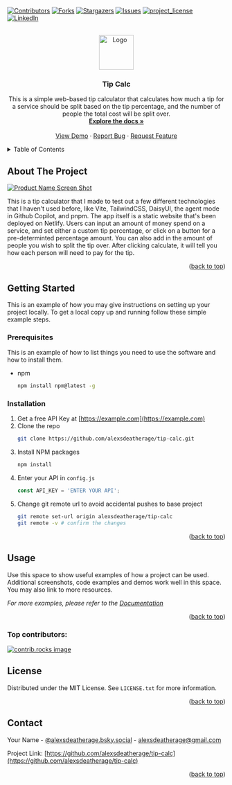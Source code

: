 <!-- Improved compatibility of back to top link: See: https://github.com/othneildrew/Best-README-Template/pull/73 -->
<a id="readme-top"></a>
<!--
*** Thanks for checking out the Best-README-Template. If you have a suggestion
*** that would make this better, please fork the repo and create a pull request
*** or simply open an issue with the tag "enhancement".
*** Don't forget to give the project a star!
*** Thanks again! Now go create something AMAZING! :D
-->



<!-- PROJECT SHIELDS -->
<!--
*** I'm using markdown "reference style" links for readability.
*** Reference links are enclosed in brackets [ ] instead of parentheses ( ).
*** See the bottom of this document for the declaration of the reference variables
*** for contributors-url, forks-url, etc. This is an optional, concise syntax you may use.
*** https://www.markdownguide.org/basic-syntax/#reference-style-links
-->
[![Contributors][contributors-shield]][contributors-url]
[![Forks][forks-shield]][forks-url]
[![Stargazers][stars-shield]][stars-url]
[![Issues][issues-shield]][issues-url]
[![project_license][license-shield]][license-url]
[![LinkedIn][linkedin-shield]][linkedin-url]



<!-- PROJECT LOGO -->
<br />
<div align="center">
  <a href="https://github.com/alexsdeatherage/tip-calc">
    <img src="images/logo.png" alt="Logo" width="80" height="80">
  </a>

<h3 align="center">Tip Calc</h3>

  <p align="center">
    This is a simple web-based tip calculator that calculates how much a tip for a service should be split based on the tip percentage, and the number of people the total cost will be split over.
    <br />
    <a href="https://github.com/alexsdeatherage/tip-calc"><strong>Explore the docs »</strong></a>
    <br />
    <br />
    <a href="https://github.com/alexsdeatherage/tip-calc">View Demo</a>
    &middot;
    <a href="https://github.com/alexsdeatherage/tip-calc/issues/new?labels=bug&template=bug-report---.md">Report Bug</a>
    &middot;
    <a href="https://github.com/alexsdeatherage/tip-calc/issues/new?labels=enhancement&template=feature-request---.md">Request Feature</a>
  </p>
</div>



<!-- TABLE OF CONTENTS -->
<details>
  <summary>Table of Contents</summary>
  <ol>
    <li>
      <a href="#about-the-project">About The Project</a>
    </li>
    <li>
      <a href="#getting-started">Getting Started</a>
      <ul>
        <li><a href="#prerequisites">Prerequisites</a></li>
        <li><a href="#installation">Installation</a></li>
      </ul>
    </li>
    <li><a href="#usage">Usage</a></li>
    <li><a href="#license">License</a></li>
    <li><a href="#contact">Contact</a></li>
  </ol>
</details>



<!-- ABOUT THE PROJECT -->
## About The Project

[![Product Name Screen Shot][product-screenshot]](https://example.com)

This is a tip calculator that I made to test out a few different technologies that I haven't used before, like Vite, TailwindCSS, DaisyUI, the agent mode in Github Copilot, and pnpm. The app itself is a static website that's been deployed on Netlify. Users can input an amount of money spend on a service, and set either a custom tip percentage, or click on a button for a pre-determinted percentage amount. You can also add in the amount of people you wish to split the tip over. After clicking calculate, it will tell you how each person will need to pay for the tip.
<!-- 
Here's a blank template to get started. To avoid retyping too much info, do a search and replace with your text editor for the following: `github_username`, `repo-name`, `twitter_handle`, `linkedin_username`, `email_client`, `email`, `project_title`, `project_description`, `project_license` -->

<p align="right">(<a href="#readme-top">back to top</a>)</p>




<!-- GETTING STARTED -->
## Getting Started

This is an example of how you may give instructions on setting up your project locally.
To get a local copy up and running follow these simple example steps.

### Prerequisites

This is an example of how to list things you need to use the software and how to install them.
* npm
  ```sh
  npm install npm@latest -g
  ```

### Installation

1. Get a free API Key at [https://example.com](https://example.com)
2. Clone the repo
   ```sh
   git clone https://github.com/alexsdeatherage/tip-calc.git
   ```
3. Install NPM packages
   ```sh
   npm install
   ```
4. Enter your API in `config.js`
   ```js
   const API_KEY = 'ENTER YOUR API';
   ```
5. Change git remote url to avoid accidental pushes to base project
   ```sh
   git remote set-url origin alexsdeatherage/tip-calc
   git remote -v # confirm the changes
   ```

<p align="right">(<a href="#readme-top">back to top</a>)</p>



<!-- USAGE EXAMPLES -->
## Usage

Use this space to show useful examples of how a project can be used. Additional screenshots, code examples and demos work well in this space. You may also link to more resources.

_For more examples, please refer to the [Documentation](https://example.com)_

<p align="right">(<a href="#readme-top">back to top</a>)</p>

### Top contributors:

<a href="https://github.com/alexsdeatherage/tip-calc/graphs/contributors">
  <img src="https://contrib.rocks/image?repo=alexsdeatherage/tip-calc" alt="contrib.rocks image" />
</a>



<!-- LICENSE -->
## License

Distributed under the MIT License. See `LICENSE.txt` for more information.

<p align="right">(<a href="#readme-top">back to top</a>)</p>



<!-- CONTACT -->
## Contact

Your Name - [@alexsdeatherage.bsky.social](https://bsky.app/profile/alexsdeatherage.bsky.social) - alexsdeatherage@gmail.com

Project Link: [https://github.com/alexsdeatherage/tip-calc](https://github.com/alexsdeatherage/tip-calc)

<p align="right">(<a href="#readme-top">back to top</a>)</p>


<!-- MARKDOWN LINKS & IMAGES -->
<!-- https://www.markdownguide.org/basic-syntax/#reference-style-links -->
[contributors-shield]: https://img.shields.io/github/contributors/alexsdeatherage/tip-calc.svg?style=for-the-badge
[contributors-url]: https://github.com/alexsdeatherage/tip-calc/graphs/contributors
[forks-shield]: https://img.shields.io/github/forks/alexsdeatherage/tip-calc.svg?style=for-the-badge
[forks-url]: https://github.com/alexsdeatherage/tip-calc/network/members
[stars-shield]: https://img.shields.io/github/stars/alexsdeatherage/tip-calc.svg?style=for-the-badge
[stars-url]: https://github.com/alexsdeatherage/tip-calc/stargazers
[issues-shield]: https://img.shields.io/github/issues/alexsdeatherage/tip-calc.svg?style=for-the-badge
[issues-url]: https://github.com/alexsdeatherage/tip-calc/issues
[license-shield]: https://img.shields.io/github/license/alexsdeatherage/tip-calc.svg?style=for-the-badge
[license-url]: https://github.com/alexsdeatherage/tip-calc/blob/master/LICENSE.txt
[linkedin-shield]: https://img.shields.io/badge/-LinkedIn-black.svg?style=for-the-badge&logo=linkedin&colorB=555
[linkedin-url]: https://linkedin.com/in/alex-deatherage-dev
[product-screenshot]: images/screenshot.png
[Next.js]: https://img.shields.io/badge/next.js-000000?style=for-the-badge&logo=nextdotjs&logoColor=white
[Next-url]: https://nextjs.org/
[React.js]: https://img.shields.io/badge/React-20232A?style=for-the-badge&logo=react&logoColor=61DAFB
[React-url]: https://reactjs.org/
[Vue.js]: https://img.shields.io/badge/Vue.js-35495E?style=for-the-badge&logo=vuedotjs&logoColor=4FC08D
[Vue-url]: https://vuejs.org/
[Angular.io]: https://img.shields.io/badge/Angular-DD0031?style=for-the-badge&logo=angular&logoColor=white
[Angular-url]: https://angular.io/
[Svelte.dev]: https://img.shields.io/badge/Svelte-4A4A55?style=for-the-badge&logo=svelte&logoColor=FF3E00
[Svelte-url]: https://svelte.dev/
[Laravel.com]: https://img.shields.io/badge/Laravel-FF2D20?style=for-the-badge&logo=laravel&logoColor=white
[Laravel-url]: https://laravel.com
[Bootstrap.com]: https://img.shields.io/badge/Bootstrap-563D7C?style=for-the-badge&logo=bootstrap&logoColor=white
[Bootstrap-url]: https://getbootstrap.com
[JQuery.com]: https://img.shields.io/badge/jQuery-0769AD?style=for-the-badge&logo=jquery&logoColor=white
[JQuery-url]: https://jquery.com 
